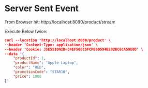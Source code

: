 # Server Sent Event 

From Browser hit: http://localhost:8080/product/stream

Execute Below twice:

````json
curl --location 'http://localhost:8080/product' \
--header 'Content-Type: application/json' \
--header 'Cookie: JSESSIONID=C4EF506C5FCFE6D594B232BC6CA59E0D' \
--data '{
    "productId": 1,
    "productName": "Apple Laptop",
    "color": "RED",
    "promotionCode": "STAR10",
    "price": 1000
}'
````